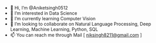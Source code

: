 - 👋 Hi, I’m @Aniketsingh0512
- 👀 I’m interested in Data Science
- 🌱 I’m currently learning Computer Vision
- 💞️ I’m looking to collaborate on Natural Language Processing, Deep Learning, Machine Learning, Python, SQL
- 📫 You can reach me through Mail [ niksingh8211@gmail.com ]

<!---
Aniketsingh0512/Aniketsingh0512 is a ✨ special ✨ repository because its `README.md` (this file) appears on your GitHub profile.
You can click the Preview link to take a look at your changes.
--->
